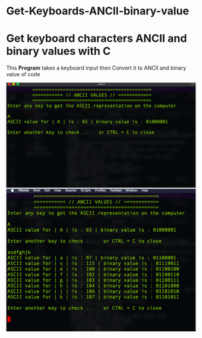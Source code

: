 # Get-Keyboards-ANCII-binary-value
<h1> Get keyboard characters ANCII and binary values  with C</h1>
</hr></hr>

<p>This <b>Program</b> takes a keyboard input then Convert it to ANCII and binary value of code</p>
</hr>
<img src="img.png" />
<img src="img2.png"/>
